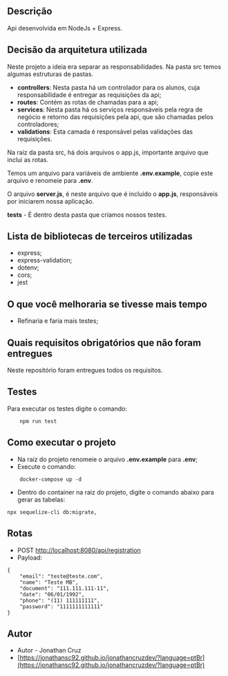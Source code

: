 ## Descrição

Api desenvolvida em NodeJs + Express.

## Decisão da arquitetura utilizada

Neste projeto a ideia era separar as responsabilidades.
Na pasta src temos algumas estruturas de pastas.
- **controllers**: Nesta pasta há um controlador para os alunos, cuja responsabilidade é entregar as requisições da api;
- **routes**: Contém as rotas de chamadas para a api;
- **services**: Nesta pasta há os serviços responsáveis pela regra de negócio e retorno das requisições pela api, que são chamadas pelos controladores;
- **validations**: Esta camada é responsável pelas validações das requisições.

Na raiz da pasta src, há dois arquivos o app.js, importante arquivo que inclui as rotas.

Temos um arquivo para variáveis de ambiente **.env.example**, copie este arquivo e renomeie para **.env**.

O arquivo **server.js**, é neste arquivo que é incluído o **app.js**, responsáveis por iniciarem nossa aplicação.

**tests** - É dentro desta pasta que criamos nossos testes.

## Lista de bibliotecas de terceiros utilizadas

- express; 
- express-validation;
- dotenv; 
- cors;
- jest

## O que você melhoraria se tivesse mais tempo

- Refinaria e faria mais testes;

## Quais requisitos obrigatórios que não foram entregues

Neste repositório foram entregues todos os requisitos.

## Testes

Para executar os testes digite o comando:
```
    npm run test
```

## Como executar o projeto
- Na raiz do projeto renomeie o arquivo **.env.example** para **.env**;
- Execute o comando: 
```
    docker-compose up -d
```
- Dentro do container na raiz do projeto, digite o comando abaixo para gerar as tabelas:
```
npx sequelize-cli db:migrate, 
```

## Rotas
- POST [http://localhost:8080/api/registration](http://localhost:8080/api/registration)
- Payload:
```
{
    "email": "teste@teste.com",
    "name": "Teste MB",
    "document": "111.111.111-11",
    "date": "06/01/1992",
    "phone": "(11) 111111111",
    "password": "1111111111111"
}
```
## Autor
- Autor - Jonathan Cruz
- [https://jonathansc92.github.io/jonathancruzdev/?language=ptBr](https://jonathansc92.github.io/jonathancruzdev/?language=ptBr)


